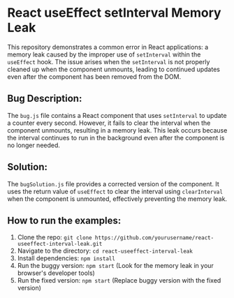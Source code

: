 # React useEffect setInterval Memory Leak

This repository demonstrates a common error in React applications: a memory leak caused by the improper use of `setInterval` within the `useEffect` hook.  The issue arises when the `setInterval` is not properly cleaned up when the component unmounts, leading to continued updates even after the component has been removed from the DOM.

## Bug Description:
The `bug.js` file contains a React component that uses `setInterval` to update a counter every second.  However, it fails to clear the interval when the component unmounts, resulting in a memory leak. This leak occurs because the interval continues to run in the background even after the component is no longer needed.

## Solution:
The `bugSolution.js` file provides a corrected version of the component.  It uses the return value of `useEffect` to clear the interval using `clearInterval` when the component is unmounted, effectively preventing the memory leak.

## How to run the examples:
1. Clone the repo: `git clone https://github.com/yourusername/react-useeffect-interval-leak.git`
2. Navigate to the directory: `cd react-useeffect-interval-leak`
3. Install dependencies: `npm install`
4. Run the buggy version: `npm start` (Look for the memory leak in your browser's developer tools)
5. Run the fixed version: `npm start` (Replace buggy version with the fixed version)
